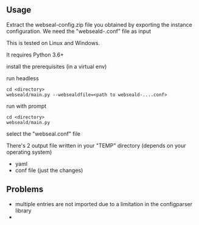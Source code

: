 Usage
------
Extract the webseal-config.zip file you obtained by exporting the instance configuration.
We need the "webseald-<instancename>.conf" file as input


This is tested on Linux and Windows.

It requires Python 3.6+

     
install the prerequisites (in a virtual env)

run headless

    cd <directory>
    webseald/main.py --websealdfile=<path to webseald-....conf>
    

run with prompt
   
    cd <directory>
    webseald/main.py


select the "webseal.conf" file

There's 2 output file written in your "TEMP" directory (depends on your operating system)
- yaml 
- conf file (just the changes)

Problems
-------
- multiple entries are not imported due to a limitation in the configparser library
-